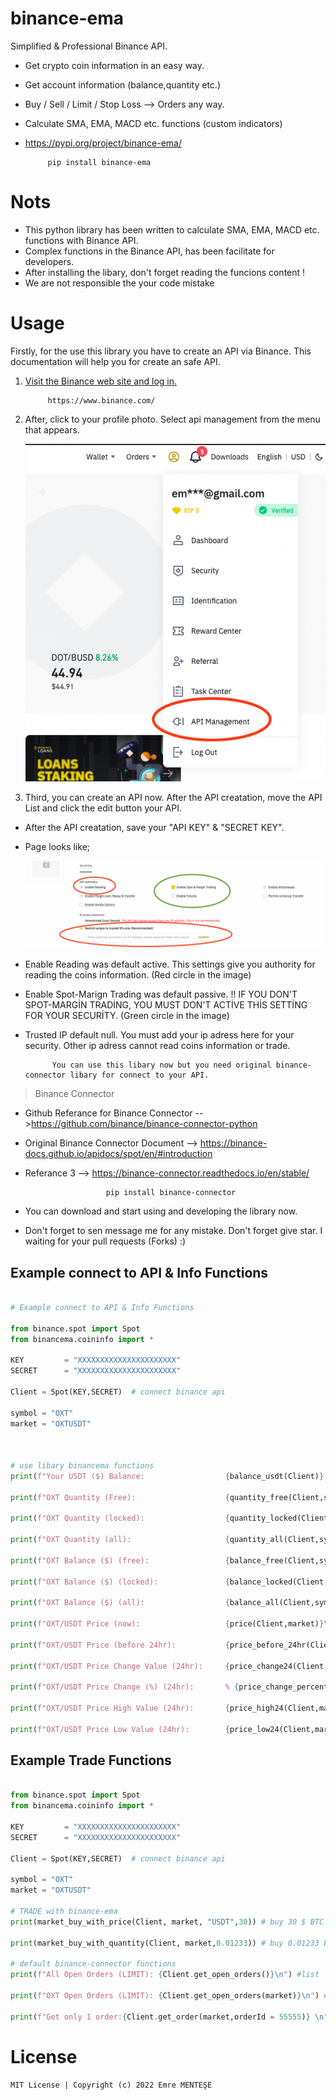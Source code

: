 # binance-ema
Simplified & Professional Binance API.
                      
- Get crypto coin information in an easy way.
- Get account information (balance,quantity etc.)
- Buy / Sell / Limit / Stop Loss --> Orders any way.
- Calculate SMA, EMA, MACD etc. functions (custom indicators)
- https://pypi.org/project/binance-ema/
           
           pip install binance-ema
           
# Nots
- This python library has been written to calculate SMA, EMA, MACD etc. functions with Binance API.
- Complex functions in the Binance API, has been facilitate for developers.
- After installing the libary, don't forget reading the funcions content !
- We are not responsible the your code mistake

# Usage
Firstly, for the use this library you have to create an API via Binance. This documentation will help you for create an safe API.

1) [Visit the Binance web site and log in.](https://www.binance.com/)
            
            https://www.binance.com/
2) After, click to your profile photo. Select api management from the menu that appears.

   ![](https://github.com/emrementese/binance-ema/blob/main/tests/images/menu.png)


3) Third, you can create an API now. After the API creatation,  move the API List and click the edit button your API. 

- After the API creatation, save your "API KEY" & "SECRET KEY".
- Page looks like;

   ![](https://github.com/emrementese/binance-ema/blob/main/tests/images/binance-api-settings.png)
   
* Enable Reading was default active. This settings give you authority for reading the coins information. (Red circle in the image)
* Enable Spot-Marign Trading was default passive. !! IF YOU DON'T SPOT-MARGİN TRADİNG, YOU MUST DON'T ACTİVE THİS SETTİNG FOR YOUR SECURİTY. (Green circle in the image)
* Trusted IP default null. You must add your ip adress here for your security. Other ip adress cannot read coins information or trade.

            You can use this libary now but you need original binance-connector libary for connect to your API.
            
> Binance Connector
- Github Referance for Binance Connector  -->https://github.com/binance/binance-connector-python
- Original Binance Connector Document     --> https://binance-docs.github.io/apidocs/spot/en/#introduction
- Referance 3 --> https://binance-connector.readthedocs.io/en/stable/

                        pip install binance-connector
                        
- You can download and start using and developing the library now.
- Don't forget to sen message me for any mistake. Don't forget give star. I waiting for your pull requests (Forks) :)

## Example connect to API & Info Functions
```py

# Example connect to API & Info Functions

from binance.spot import Spot
from binancema.coininfo import *

KEY         = "XXXXXXXXXXXXXXXXXXXXXX"
SECRET      = "XXXXXXXXXXXXXXXXXXXXXX"

Client = Spot(KEY,SECRET)  # connect binance api

symbol = "OXT"
market = "OXTUSDT"



# use libary binancema functions
print(f"Your USDT ($) Balance:                  {balance_usdt(Client)} $\n")              #float

print(f"OXT Quantity (Free):                    {quantity_free(Client,symbol)} OXT\n")     #float

print(f"OXT Quantity (locked):                  {quantity_locked(Client,symbol)} OXT\n")   #float

print(f"OXT Quantity (all):                     {quantity_all(Client,symbol)} OXT\n")      #float

print(f"OXT Balance ($) (free):                 {balance_free(Client,symbol)} $\n")        #float

print(f"OXT Balance ($) (locked):               {balance_locked(Client,symbol)} $\n")      #float

print(f"OXT Balance ($) (all):                  {balance_all(Client,symbol)} $\n")         #float

print(f"OXT/USDT Price (now):                   {price(Client,market)}\n")             #float

print(f"OXT/USDT Price (before 24hr):           {price_before_24hr(Client,market)}\n") #float

print(f"OXT/USDT Price Change Value (24hr):     {price_change24(Client,market)}\n")    #float     

print(f"OXT/USDT Price Change (%) (24hr):       % {price_change_percent24(Client,market)}\n")  #float

print(f"OXT/USDT Price High Value (24hr):       {price_high24(Client,market)}\n")       #float

print(f"OXT/USDT Price Low Value (24hr):        {price_low24(Client,market)}\n")        #float

```
## Example Trade Functions
```py

from binance.spot import Spot
from binancema.coininfo import *

KEY         = "XXXXXXXXXXXXXXXXXXXXXX"
SECRET      = "XXXXXXXXXXXXXXXXXXXXXX"

Client = Spot(KEY,SECRET)  # connect binance api

symbol = "OXT"
market = "OXTUSDT"

# TRADE with binance-ema
print(market_buy_with_price(Client, market, "USDT",30)) # buy 30 $ BTC (market price)

print(market_buy_with_quantity(Client, market,0.01233)) # buy 0.01233 BTC (market price)

# default binance-connector functions
print(f"All Open Orders (LIMIT): {Client.get_open_orders()}\n") #list

print(f"OXT Open Orders (LIMIT): {Client.get_open_orders(market)}\n") #list

print(f"Get only 1 order:{Client.get_order(market,orderId = 55555)} \n") # dict (inpur order id gettin to get_open_orders)
```

# License


    MIT License | Copyright (c) 2022 Emre MENTEŞE

